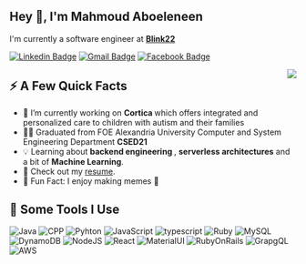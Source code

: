 <h2>Hey 👋, I'm Mahmoud Aboeleneen</h2>
<p>I'm currently a software engineer at <strong><a href="https://blink22.com/">Blink22</a></strong> </p>

[![Linkedin Badge](https://img.shields.io/badge/LinkedIn-0077B5?style=for-the-badge&logo=linkedin&logoColor=white)](https://www.linkedin.com/in/aboeleneen/) [![Gmail Badge](https://img.shields.io/badge/Gmail-D14836?style=for-the-badge&logo=gmail&logoColor=white)](mailto:eng.aboeleneen98@gmail.com) [![Facebook Badge](https://img.shields.io/badge/Facebook-1877F2?style=for-the-badge&logo=facebook&logoColor=white)](https://www.facebook.com/Aboeleneen98/)


<img align="right" src="https://media.giphy.com/media/Y3GPYKwenR9SbriKvr/giphy.gif" />
<h2>⚡️ A Few Quick Facts</h2>
<ul>
<li>🔭 I’m currently working on <strong> Cortica </strong> which offers integrated and personalized care to children with autism and their families
<li>🧑‍🎓 Graduated from FOE Alexandria University Computer and System Engineering Department <strong> CSED21 </strong> </li>
<li>💡 Learning about <strong> backend engineering </strong> ,  <strong>serverless architectures</strong> and a bit of <strong>Machine Learning</strong>.</li>
<li>📙 Check out my <a href="https://drive.google.com/file/d/126WReKPmXruWdKZNScFapfLnUiLqheZZ/view?usp=sharing">resume</a>.</li>
<li>🎉 Fun Fact: I enjoy making memes 🤠 </li>
</ul>

<h2>🚀 Some Tools I Use</h2>
<p align="left">
<img src="https://img.shields.io/badge/Java-ED8B00?style=for-the-badge&logo=java&logoColor=white" alt="Java"  />
<img src="https://img.shields.io/badge/C%2B%2B-00599C?style=for-the-badge&logo=c%2B%2B&logoColor=white" alt="CPP"  />
<img src="https://img.shields.io/badge/Python-FFD43B?style=for-the-badge&logo=python&logoColor=darkgreen" alt="Pyhton"  />
<img src="https://img.shields.io/badge/JavaScript-323330?style=for-the-badge&logo=javascript&logoColor=F7DF1E" alt="JavaScript"  />
<img src="https://img.shields.io/badge/TypeScript-007ACC?style=for-the-badge&logo=typescript&logoColor=white" alt="typescript"  />
<img src="https://img.shields.io/badge/Ruby-CC342D?style=for-the-badge&logo=ruby&logoColor=white" alt="Ruby"  />
<img src="https://img.shields.io/badge/MySQL-00000F?style=for-the-badge&logo=mysql&logoColor=white" alt="MySQL"  />
<img src="https://img.shields.io/badge/Amazon%20DynamoDB-4053D6?style=for-the-badge&logo=Amazon%20DynamoDB&logoColor=white" alt="DynamoDB"  />
<img src="https://img.shields.io/badge/Node.js-339933?style=for-the-badge&logo=nodedotjs&logoColor=white" alt="NodeJS"  />
<img src="https://img.shields.io/badge/React-20232A?style=for-the-badge&logo=react&logoColor=61DAFB" alt="React"  />
<img src="https://img.shields.io/badge/Material--UI-0081CB?style=for-the-badge&logo=material-ui&logoColor=white" alt="MaterialUI"  />
<img src="https://img.shields.io/badge/Ruby_on_Rails-CC0000?style=for-the-badge&logo=ruby-on-rails&logoColor=white" alt="RubyOnRails" />
<img src="https://img.shields.io/badge/GraphQl-E10098?style=for-the-badge&logo=graphql&logoColor=white" alt="GrapgQL" />
<img src="https://img.shields.io/badge/Amazon AWS-{232F3E}?style=for-the-badge&logo=amazonaws&logoColor=white" alt="AWS"/>
</p>
<!-- <img src="https://github-readme-stats.vercel.app/api/top-langs/?username=Aboeleneen&show_icons=true&count_private=true" alt="Aboeleneen" />
<p><img src="https://visitor-badge.glitch.me/badge?page_id=Aboeleneen.Aboeleneen&left_color=red&right_color=green" alt="visitors"></p> -->
